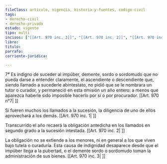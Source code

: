 ```yaml
---
fileClass: articulo, vigencia, historia-y-fuentes, codigo-civil
tags:
- derecho-civil
- derecho-privado
estado: vigente
tipo: multi
incisos: ["[[Art. 970 inc. 3]]", "[[Art. 970 inc. 2]]", "[[Art. 970 inc. 1]]"]
libro:
titulo:
parrafo:
corriente-juridica:

---
```

7° Es indigno de suceder al impúber, demente, sordo o sordomudo que no pueda darse a entender claramente, el ascendiente o descendiente que, siendo llamado a sucederle abintestato, no pidió que se le nombrara un tutor o curador, y permaneció en esta omisión un año entero: a menos que aparezca haberle sido imposible hacerlo por sí o por procurador. [[Art. 970 n°7| ]]

Si fueren muchos los llamados a la sucesión, la diligencia de uno de ellos aprovechará a los demás. [[Art. 970 inc. 1| ]]

Transcurrido el año recaerá la obligación antedicha en los llamados en segundo grado a la sucesión intestada. [[Art. 970 inc. 2| ]]

La obligación no se extiende a los menores, ni en general a los que viven bajo tutela o curaduría. Esta causa de indignidad desaparece desde que el impúber llega a la pubertad, o el demente sordo o sordomudo toman la administración de sus bienes. [[Art. 970 inc. 3| ]]